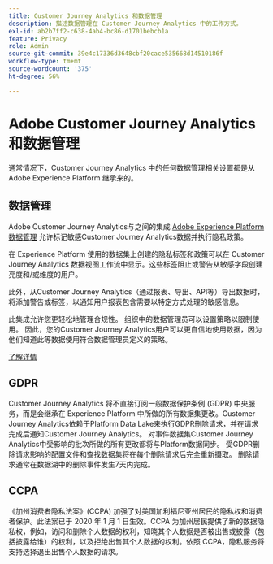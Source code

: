 ```yaml
---
title: Customer Journey Analytics 和数据管理
description: 描述数据管理在 Customer Journey Analytics 中的工作方式。
exl-id: ab2b7ff2-c638-4ab4-bc86-d1701bebcb1a
feature: Privacy
role: Admin
source-git-commit: 39e4c17336d3648cbf20cace535668d14510186f
workflow-type: tm+mt
source-wordcount: '375'
ht-degree: 56%

---
```


# Adobe Customer Journey Analytics和数据管理

通常情况下，Customer Journey Analytics 中的任何数据管理相关设置都是从 Adobe Experience Platform 继承来的。

## 数据管理

Adobe Customer Journey Analytics与之间的集成 [Adobe Experience Platform数据管理](https://experienceleague.adobe.com/docs/experience-platform/data-governance/home.html?lang=zh-Hans) 允许标记敏感Customer Journey Analytics数据并执行隐私政策。

在 Experience Platform 使用的数据集上创建的隐私标签和政策可以在 Customer Journey Analytics 数据视图工作流中显示。这些标签阻止或警告从敏感字段创建亮度和/或维度的用户。

此外，从Customer Journey Analytics（通过报表、导出、API等）导出数据时，将添加警告或标签，以通知用户报表包含需要以特定方式处理的敏感信息。

此集成允许您更轻松地管理合规性。 组织中的数据管理员可以设置策略以限制使用。 因此，您的Customer Journey Analytics用户可以更自信地使用数据，因为他们知道此等数据使用符合数据管理员定义的策略。

[了解详情](/help/data-views/data-governance.md)

## GDPR

Customer Journey Analytics 将不直接订阅一般数据保护条例 (GDPR) 中央服务，而是会继承在 Experience Platform 中所做的所有数据集更改。Customer Journey Analytics依赖于Platform Data Lake来执行GDPR删除请求，并在请求完成后通知Customer Journey Analytics。 对事件数据集Customer Journey Analytics中受影响的批次所做的所有更改都将与Platform数据同步。 受GDPR删除请求影响的配置文件和查找数据集将在每个删除请求后完全重新摄取。 删除请求通常在数据湖中的删除事件发生7天内完成。

## CCPA

《加州消费者隐私法案》(CCPA) 加强了对美国加利福尼亚州居民的隐私权和消费者保护。此法案已于 2020 年 1 月 1 日生效。CCPA 为加州居民提供了新的数据隐私权，例如，访问和删除个人数据的权利，知晓其个人数据是否被出售或披露（包括披露给谁）的权利，以及拒绝出售其个人数据的权利。依照 CCPA，隐私服务将支持选择退出出售个人数据的请求。
